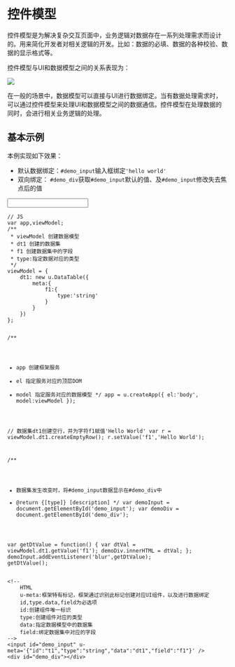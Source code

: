 #  控件模型

控件模型是为解决复杂交互页面中，业务逻辑对数据存在一系列处理需求而设计的。用来简化开发者对相关逻辑的开发。比如：数据的必填、数据的各种校验、数据的显示格式等。

控件模型与UI和数据模型之间的关系表现为：

![](../../static/img/kero/mvvm.png)

在一般的场景中，数据模型可以直接与UI进行数据绑定。当有数据处理需求时，可以通过控件模型来处理UI和数据模型之间的数据通信。控件模型在处理数据的同时，会进行相关业务逻辑的处理。

## 基本示例


本例实现如下效果：

* 默认数据绑定：`#demo_input`输入框绑定`'hello world'`
* 双向绑定： `#demo_div`获取`#demo_input`默认的值、及`#demo_input`修改失去焦点后的值



<div class="example-content"><!-- 
	HTML
	u-meta:框架特有标记，框架通过识别此标记创建对应UI组件，以及进行数据绑定 
	id,type.data,field为必选项
	id:创建组件唯一标识
	type:创建组件对应的类型
	data:指定数据模型中的数据集
	field:绑定数据集中对应的字段
-->
<input id="demo_input" u-meta='{"id":"t1","type":"string","data":"dt1","field":"f1"}' />
<div id="demo_div"></div></div>
<div class="example-content ex-hide"><script>// JS
var app,viewModel;
/**
 * viewModel 创建数据模型
 * dt1 创建的数据集
 * f1 创建数据集中的字段
 * type:指定数据对应的类型
 */
viewModel = {
    dt1: new u.DataTable({
        meta:{
            f1:{
            	type:'string'
            }
        }
    })
};

/**
 * app 创建框架服务
 * el 指定服务对应的顶层DOM
 * model 指定服务对应的数据模型
 */
app = u.createApp({
    el:'body',
    model:viewModel
});

// 数据集dt1创建空行，并为字符f1赋值'Hello World'
var r = viewModel.dt1.createEmptyRow();
r.setValue('f1','Hello World');


/**
 * 数据集发生改变时，将#demo_input数据显示在#demo_div中
 * @return {[type]} [description]
 */
var demoInput = document.getElementById('demo_input');
var demoDiv = document.getElementById('demo_div');

var getDtValue = function() {
	var dtVal = viewModel.dt1.getValue('f1');
	demoDiv.innerHTML = dtVal;
};
demoInput.addEventListener('blur',getDtValue);
getDtValue();
</script></div>
<div class="examples-code"><pre><code>// JS
var app,viewModel;
/**
 * viewModel 创建数据模型
 * dt1 创建的数据集
 * f1 创建数据集中的字段
 * type:指定数据对应的类型
 */
viewModel = {
    dt1: new u.DataTable({
        meta:{
            f1:{
            	type:'string'
            }
        }
    })
};

/**
 * app 创建框架服务
 * el 指定服务对应的顶层DOM
 * model 指定服务对应的数据模型
 */
app = u.createApp({
    el:'body',
    model:viewModel
});

// 数据集dt1创建空行，并为字符f1赋值'Hello World'
var r = viewModel.dt1.createEmptyRow();
r.setValue('f1','Hello World');


/**
 * 数据集发生改变时，将#demo_input数据显示在#demo_div中
 * @return {[type]} [description]
 */
var demoInput = document.getElementById('demo_input');
var demoDiv = document.getElementById('demo_div');

var getDtValue = function() {
	var dtVal = viewModel.dt1.getValue('f1');
	demoDiv.innerHTML = dtVal;
};
demoInput.addEventListener('blur',getDtValue);
getDtValue();</code></pre>
</div>
<div class="examples-code"><pre><code>&lt;!-- 
	HTML
	u-meta:框架特有标记，框架通过识别此标记创建对应UI组件，以及进行数据绑定 
	id,type.data,field为必选项
	id:创建组件唯一标识
	type:创建组件对应的类型
	data:指定数据模型中的数据集
	field:绑定数据集中对应的字段
-->
&lt;input id="demo_input" u-meta='{"id":"t1","type":"string","data":"dt1","field":"f1"}' />
&lt;div id="demo_div">&lt;/div></code></pre>
</div>


